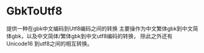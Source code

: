 # GbkToUtf8
提供一种在gbk中文编码到Utf8编码之间的转换
主要操作为中文繁体gbk到中文简体gbk，以及中文简体/繁体gbk到中文utf8编码的转换，
除此之外还有Unicode16 到utf8之间的相互转换。
